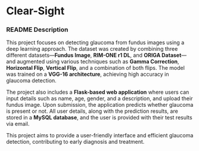 # Clear-Sight


### README Description

This project focuses on detecting glaucoma from fundus images using a deep learning approach. The dataset was created by combining three different datasets—**Fundus Image**, **RIM-ONE r1 DL**, and **ORIGA Dataset**—and augmented using various techniques such as **Gamma Correction**, **Horizontal Flip**, **Vertical Flip**, and a combination of both flips. The model was trained on a **VGG-16 architecture**, achieving high accuracy in glaucoma detection. 

The project also includes a **Flask-based web application** where users can input details such as name, age, gender, and a description, and upload their fundus image. Upon submission, the application predicts whether glaucoma is present or not. All user details, along with the prediction results, are stored in a **MySQL database**, and the user is provided with their test results via email. 

This project aims to provide a user-friendly interface and efficient glaucoma detection, contributing to early diagnosis and treatment.
